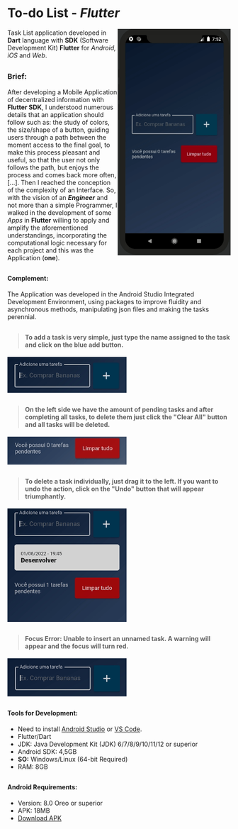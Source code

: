 # To-do List - _Flutter_

<div style="display inline_block">
<img align="right" width="255"  src="https://github.com/jbrun0r/List-app-Flutter/blob/gifs/list_App.gif?raw=true">
  


</div>

Task List application developed in **Dart** language with **SDK** (Software Development Kit) **Flutter** for _Android, iOS_ and _Web_.
<br>

##

### Brief:
After developing a Mobile Application of decentralized information with **Flutter SDK**, I understood numerous details that an application should follow such as: the study of colors, the size/shape of a button, guiding users through a path between the moment access to the final goal, to make this process pleasant and useful, so that the user not only follows the path, but enjoys the process and comes back more often, [...]. Then I reached the conception of the complexity of an Interface. So, with the vision of an **_Engineer_** and not more than a simple Programmer, I walked in the development of some _Apps_ in **Flutter** willing to apply and amplify the aforementioned understandings, incorporating the computational logic necessary for each project and this was the Application (**one**).

##
#### Complement:
The Application was developed in the Android Studio Integrated Development Environment, using packages to improve fluidity and asynchronous methods, manipulating json files and making the tasks perennial.

##



>#### To add a task is very simple, just type the name assigned to the task and click on the blue add button.
<img align="center" src="https://github.com/jbrun0r/List-app-Flutter/blob/gifs/escrita_list.gif?raw=true"> <br>
##
>#### On the left side we have the amount of pending tasks and after completing all tasks, to delete them just click the "Clear All" button and all tasks will be deleted.
<img align="center" src="https://github.com/jbrun0r/List-app-Flutter/blob/gifs/limparTudo_list.gif?raw=true"> <br>
##
>#### To delete a task individually, just drag it to the left. If you want to undo the action, click on the "Undo" button that will appear triumphantly.
<img align="center"  src="https://github.com/jbrun0r/List-app-Flutter/blob/gifs/desfazer_list.gif?raw=true"> <br>
##
>#### Focus Error: Unable to insert an unnamed task. A warning will appear and the focus will turn red.
<img align="center"  src="https://github.com/jbrun0r/List-app-Flutter/blob/gifs/erroFocus_list.gif?raw=true"> <br>


##

#### Tools for Development:
* Need to install [Android Studio](https://developer.android.com/studio) or [VS Code](https://code.visualstudio.com/).
* Flutter/Dart
* JDK: Java Development Kit (JDK) 6/7/8/9/10/11/12 or superior
* Android SDK: 4,5GB
* **SO:** Windows/Linux (64-bit Required)
* RAM: 8GB

##

#### Android Requirements:
* Version: 8.0 Oreo or superior
* APK: 18MB
* [Download APK](https://github.com/jbrun0r/List-app-Flutter/blob/APK/app-release.apk) 
